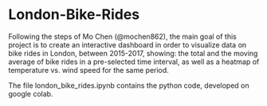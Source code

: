 # London-Bike-Rides
Following the steps of Mo Chen (@mochen862), the main goal of this project is to create an interactive dashboard in order to visualize data on bike rides in London,  between 2015-2017, showing: the total and the moving average of bike rides in a pre-selected time interval, as well as a heatmap of temperature vs. wind speed for the same period.

The file london_bike_rides.ipynb contains the python code, developed on google colab.
